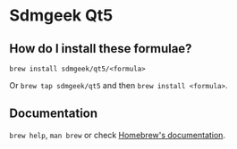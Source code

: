 # Sdmgeek Qt5

## How do I install these formulae?

`brew install sdmgeek/qt5/<formula>`

Or `brew tap sdmgeek/qt5` and then `brew install <formula>`.

## Documentation

`brew help`, `man brew` or check [Homebrew's documentation](https://docs.brew.sh).
